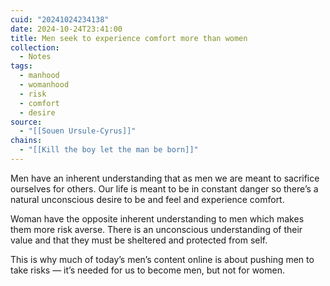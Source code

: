 ```yaml
---
cuid: "20241024234138"
date: 2024-10-24T23:41:00
title: Men seek to experience comfort more than women
collection:
  - Notes
tags:
  - manhood
  - womanhood
  - risk
  - comfort
  - desire
source:
  - "[[Souen Ursule-Cyrus]]"
chains:
  - "[[Kill the boy let the man be born]]"
---
```

Men have an inherent understanding that as men we are meant to sacrifice ourselves for others. Our life is meant to be in constant danger so there’s a natural unconscious desire to be and feel and experience comfort.

Woman have the opposite inherent understanding to men which makes them more risk averse. There is an unconscious understanding of their value and that they must be sheltered and protected from self.

This is why much of today’s men’s content online is about pushing men to take risks — it’s needed for us to become men, but not for women.